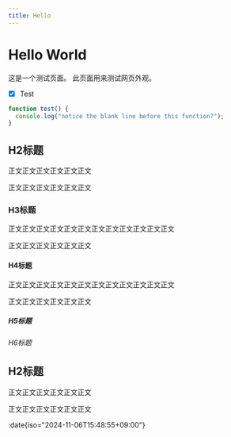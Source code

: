 ```yaml
---
title: Hello
---
```

# Hello World

这是一个测试页面。
此页面用来测试网页外观。

- [x] Test

```js
function test() {
  console.log("notice the blank line before this function?");
}
```

## H2标题

正文正文正文正文正文正文

正文正文正文正文正文正文

### H3标题

正文正文正文正文正文正文正文正文正文正文正文正文

正文正文正文正文正文正文

#### H4标题

正文正文正文正文正文正文正文正文正文正文正文正文

正文正文正文正文正文正文

##### H5标题

###### H6标题


## H2标题

正文正文正文正文正文正文

正文正文正文正文正文正文

:date{iso="2024-11-06T15:48:55+09:00"}